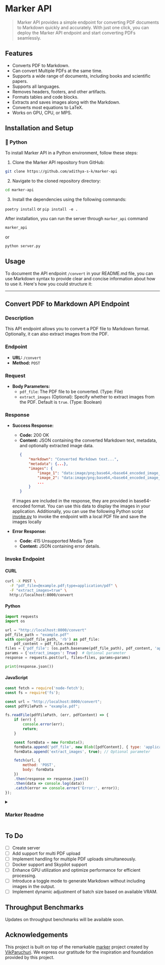 # Marker API

> Marker API provides a simple endpoint for converting PDF documents to Markdown quickly and accurately. With just one click, you can deploy the Marker API endpoint and start converting PDFs seamlessly.

## Features

- Converts PDF to Markdown.
- Can convert Multiple PDFs at the same time.
- Supports a wide range of documents, including books and scientific papers.
- Supports all languages.
- Removes headers, footers, and other artifacts.
- Formats tables and code blocks.
- Extracts and saves images along with the Markdown.
- Converts most equations to LaTeX.
- Works on GPU, CPU, or MPS.

## Installation and Setup

### 🐍 Python

To install Marker API in a Python environment, follow these steps:

1. Clone the Marker API repository from GitHub:

```bash
git clone https://github.com/adithya-s-k/marker-api
```

2. Navigate to the cloned repository directory:

```bash
cd marker-api
```

3. Install the dependencies using the following commands:

`poetry install` or `pip install -e .`

After installation, you can run the server through `marker_api` command 

```bash
marker_api
```

or 
```bash
python server.py
```

<!-- ### 🛳️ Docker

To use Marker API with Docker, execute the following commands:

1. Pull the Marker API Docker image from Docker Hub:
2. Run the Docker container, exposing port 8000:

```bash
docker pull savatar/marker-api

docker run -p 8000:8000 marker-api
```

Alternatively, if you prefer to build the Docker image locally:
Then, run the Docker container as follows:

```bash
docker build -t marker-api .

docker run -p 8000:8000 marker-api
```

### ✈️ Skypilot
SkyPilot is a framework for running LLMs, AI, and batch jobs on any cloud, offering maximum cost savings, highest GPU availability, and managed execution.
To deploy Marker API using Skypilot on any cloud provider, execute the following command:

```bash
pip install skypilot-nightly[all]

# setup skypilot with the cloud provider our your

sky launch marker-api.yaml
```
please refer to skypilot [documentation](https://skypilot.readthedocs.io/en/latest/docs/index.html) for more information. -->

## Usage

To document the API endpoint `/convert` in your README.md file, you can use Markdown syntax to provide clear and concise information about how to use it. Here's how you could structure it:

---

## Convert PDF to Markdown API Endpoint

### Description
This API endpoint allows you to convert a PDF file to Markdown format. Optionally, it can also extract images from the PDF.

### Endpoint
- **URL:** `/convert`
- **Method:** `POST`

### Request
- **Body Parameters:**
  - `pdf_file`: The PDF file to be converted. (Type: File)
  - `extract_images` (Optional): Specify whether to extract images from the PDF. Default is `true`. (Type: Boolean)

### Response
- **Success Response:**
  - **Code:** 200 OK
  - **Content:** JSON containing the converted Markdown text, metadata, and optionally extracted image data.
    ```json
    {
        "markdown": "Converted Markdown text...",
        "metadata": {...},
        "images": {
            "image_1": "data:image/png;base64,<base64_encoded_image_data>",
            "image_2": "data:image/png;base64,<base64_encoded_image_data>",
            ...
        }
    }
    ```
  If images are included in the response, they are provided in base64-encoded format. You can use this data to display the images in your application. Additionally, you can use the following Python script [invoke.py](/examples/invoke.py) to invoke the endpoint with a local PDF file and save the images locally

- **Error Response:**
  - **Code:** 415 Unsupported Media Type
  - **Content:** JSON containing error details.

### Invoke Endpoint

#### CURL

```bash
curl -X POST \
  -F "pdf_file=@example.pdf;type=application/pdf" \
  -F "extract_images=true" \
  http://localhost:8000/convert
```

#### Python

```python
import requests
import os

url = "http://localhost:8000/convert"
pdf_file_path = "example.pdf"
with open(pdf_file_path, 'rb') as pdf_file:
    pdf_content = pdf_file.read()
files = {'pdf_file': (os.path.basename(pdf_file_path), pdf_content, 'application/pdf')}
params = {'extract_images': True}  # Optional parameter
response = requests.post(url, files=files, params=params)

print(response.json())
```

#### JavaScript

```javascript
const fetch = require('node-fetch');
const fs = require('fs');

const url = "http://localhost:8000/convert";
const pdfFilePath = "example.pdf";

fs.readFile(pdfFilePath, (err, pdfContent) => {
    if (err) {
        console.error(err);
        return;
    }

    const formData = new FormData();
    formData.append('pdf_file', new Blob([pdfContent], { type: 'application/pdf' }), pdfFilePath);
    formData.append('extract_images', true); // Optional parameter

    fetch(url, {
        method: 'POST',
        body: formData
    })
    .then(response => response.json())
    .then(data => console.log(data))
    .catch(error => console.error('Error:', error));
});
```



<details>
<summary><h3>Marker Readme</h3></summary>

Marker converts PDF to markdown quickly and accurately.

- Supports a wide range of documents (optimized for books and scientific papers)
- Supports all languages
- Removes headers/footers/other artifacts
- Formats tables and code blocks
- Extracts and saves images along with the markdown
- Converts most equations to latex
- Works on GPU, CPU, or MPS

## How it works

Marker is a pipeline of deep learning models:

- Extract text, OCR if necessary (heuristics, [surya](https://github.com/VikParuchuri/surya), tesseract)
- Detect page layout and find reading order ([surya](https://github.com/VikParuchuri/surya))
- Clean and format each block (heuristics, [texify](https://github.com/VikParuchuri/texify)
- Combine blocks and postprocess complete text (heuristics, [pdf_postprocessor](https://huggingface.co/vikp/pdf_postprocessor_t5))

It only uses models where necessary, which improves speed and accuracy.

## Examples

| PDF                                                                   | Type        | Marker                                                                                                 | Nougat                                                                                                 |
|-----------------------------------------------------------------------|-------------|--------------------------------------------------------------------------------------------------------|--------------------------------------------------------------------------------------------------------|
| [Think Python](https://greenteapress.com/thinkpython/thinkpython.pdf) | Textbook    | [View](https://github.com/VikParuchuri/marker/blob/master/data/examples/marker/thinkpython.md)         | [View](https://github.com/VikParuchuri/marker/blob/master/data/examples/nougat/thinkpython.md)         |
| [Think OS](https://greenteapress.com/thinkos/thinkos.pdf)             | Textbook    | [View](https://github.com/VikParuchuri/marker/blob/master/data/examples/marker/thinkos.md)             | [View](https://github.com/VikParuchuri/marker/blob/master/data/examples/nougat/thinkos.md)             |
| [Switch Transformers](https://arxiv.org/pdf/2101.03961.pdf)           | arXiv paper | [View](https://github.com/VikParuchuri/marker/blob/master/data/examples/marker/switch_transformers.md) | [View](https://github.com/VikParuchuri/marker/blob/master/data/examples/nougat/switch_transformers.md) |
| [Multi-column CNN](https://arxiv.org/pdf/1804.07821.pdf)              | arXiv paper | [View](https://github.com/VikParuchuri/marker/blob/master/data/examples/marker/multicolcnn.md)         | [View](https://github.com/VikParuchuri/marker/blob/master/data/examples/nougat/multicolcnn.md)         |

## Performance

![Benchmark overall](data/images/overall.png)

The above results are with marker and nougat setup so they each take ~4GB of VRAM on an A6000.

See [below](#benchmarks) for detailed speed and accuracy benchmarks, and instructions on how to run your own benchmarks.

# Commercial usage

I want marker to be as widely accessible as possible, while still funding my development/training costs.  Research and personal usage is always okay, but there are some restrictions on commercial usage.

The weights for the models are licensed `cc-by-nc-sa-4.0`, but I will waive that for any organization under $5M USD in gross revenue in the most recent 12-month period AND under $5M in lifetime VC/angel funding raised. If you want to remove the GPL license requirements (dual-license) and/or use the weights commercially over the revenue limit, check out the options [here](https://www.datalab.to).

# Community

[Discord](https://discord.gg//KuZwXNGnfH) is where we discuss future development.

# Limitations

PDF is a tricky format, so marker will not always work perfectly.  Here are some known limitations that are on the roadmap to address:

- Marker will not convert 100% of equations to LaTeX.  This is because it has to detect then convert.
- Tables are not always formatted 100% correctly - text can be in the wrong column.
- Whitespace and indentations are not always respected.
- Not all lines/spans will be joined properly.
- This works best on digital PDFs that won't require a lot of OCR.  It's optimized for speed, and limited OCR is used to fix errors.

# Installation

You'll need python 3.9+ and PyTorch.  You may need to install the CPU version of torch first if you're not using a Mac or a GPU machine.  See [here](https://pytorch.org/get-started/locally/) for more details.

Install with:

```shell
pip install marker-pdf
```

## Optional: OCRMyPDF

Only needed if you want to use the optional `ocrmypdf` as the ocr backend.  Note that `ocrmypdf` includes Ghostscript, an AGPL dependency, but calls it via CLI, so it does not trigger the license provisions.

See the instructions [here](docs/install_ocrmypdf.md)

# Usage

First, some configuration:

- Inspect the settings in `marker/settings.py`.  You can override any settings with environment variables.
- Your torch device will be automatically detected, but you can override this.  For example, `TORCH_DEVICE=cuda`.
  - If using GPU, set `INFERENCE_RAM` to your GPU VRAM (per GPU).  For example, if you have 16 GB of VRAM, set `INFERENCE_RAM=16`.
  - Depending on your document types, marker's average memory usage per task can vary slightly.  You can configure `VRAM_PER_TASK` to adjust this if you notice tasks failing with GPU out of memory errors.
- By default, marker will use `surya` for OCR.  Surya is slower on CPU, but more accurate than tesseract.  If you want faster OCR, set `OCR_ENGINE` to `ocrmypdf`. This also requires external dependencies (see above).  If you don't want OCR at all, set `OCR_ENGINE` to `None`.

## Convert a single file

```shell
marker_single /path/to/file.pdf /path/to/output/folder --batch_multiplier 2 --max_pages 10 --langs English
```

- `--batch_multiplier` is how much to multiply default batch sizes by if you have extra VRAM.  Higher numbers will take more VRAM, but process faster.  Set to 2 by default.  The default batch sizes will take ~3GB of VRAM.
- `--max_pages` is the maximum number of pages to process.  Omit this to convert the entire document.
- `--langs` is a comma separated list of the languages in the document, for OCR

Make sure the `DEFAULT_LANG` setting is set appropriately for your document.  The list of supported languages for OCR is [here](https://github.com/VikParuchuri/surya/blob/master/surya/languages.py).  If you need more languages, you can use any language supported by [Tesseract](https://tesseract-ocr.github.io/tessdoc/Data-Files#data-files-for-version-400-november-29-2016) if you set `OCR_ENGINE` to `ocrmypdf`.  If you don't need OCR, marker can work with any language.

## Convert multiple files

```shell
marker /path/to/input/folder /path/to/output/folder --workers 10 --max 10 --metadata_file /path/to/metadata.json --min_length 10000
```

- `--workers` is the number of pdfs to convert at once.  This is set to 1 by default, but you can increase it to increase throughput, at the cost of more CPU/GPU usage. Parallelism will not increase beyond `INFERENCE_RAM / VRAM_PER_TASK` if you're using GPU.
- `--max` is the maximum number of pdfs to convert.  Omit this to convert all pdfs in the folder.
- `--min_length` is the minimum number of characters that need to be extracted from a pdf before it will be considered for processing.  If you're processing a lot of pdfs, I recommend setting this to avoid OCRing pdfs that are mostly images. (slows everything down)
- `--metadata_file` is an optional path to a json file with metadata about the pdfs.  If you provide it, it will be used to set the language for each pdf.  If not, `DEFAULT_LANG` will be used. The format is:

```
{
  "pdf1.pdf": {"languages": ["English"]},
  "pdf2.pdf": {"languages": ["Spanish", "Russian"]},
  ...
}
```

You can use language names or codes.  The exact codes depend on the OCR engine.  See [here](https://github.com/VikParuchuri/surya/blob/master/surya/languages.py) for a full list for surya codes, and [here](https://tesseract-ocr.github.io/tessdoc/Data-Files#data-files-for-version-400-november-29-2016) for tesseract.

## Convert multiple files on multiple GPUs

```shell
MIN_LENGTH=10000 METADATA_FILE=../pdf_meta.json NUM_DEVICES=4 NUM_WORKERS=15 marker_chunk_convert ../pdf_in ../md_out
```

- `METADATA_FILE` is an optional path to a json file with metadata about the pdfs.  See above for the format.
- `NUM_DEVICES` is the number of GPUs to use.  Should be `2` or greater.
- `NUM_WORKERS` is the number of parallel processes to run on each GPU.  Per-GPU parallelism will not increase beyond `INFERENCE_RAM / VRAM_PER_TASK`.
- `MIN_LENGTH` is the minimum number of characters that need to be extracted from a pdf before it will be considered for processing.  If you're processing a lot of pdfs, I recommend setting this to avoid OCRing pdfs that are mostly images. (slows everything down)

Note that the env variables above are specific to this script, and cannot be set in `local.env`.

# Troubleshooting

There are some settings that you may find useful if things aren't working the way you expect:

- `OCR_ALL_PAGES` - set this to true to force OCR all pages.  This can be very useful if the table layouts aren't recognized properly by default, or if there is garbled text.
- `TORCH_DEVICE` - set this to force marker to use a given torch device for inference.
- `OCR_ENGINE` - can set this to `surya` or `ocrmypdf`.
- `DEBUG` - setting this to `True` shows ray logs when converting multiple pdfs
- Verify that you set the languages correctly, or passed in a metadata file.
- If you're getting out of memory errors, decrease worker count (increased the `VRAM_PER_TASK` setting).  You can also try splitting up long PDFs into multiple files.

In general, if output is not what you expect, trying to OCR the PDF is a good first step.  Not all PDFs have good text/bboxes embedded in them.

# Benchmarks

Benchmarking PDF extraction quality is hard.  I've created a test set by finding books and scientific papers that have a pdf version and a latex source.  I convert the latex to text, and compare the reference to the output of text extraction methods.  It's noisy, but at least directionally correct.

Benchmarks show that marker is 4x faster than nougat, and more accurate outside arXiv (nougat was trained on arXiv data).  We show naive text extraction (pulling text out of the pdf with no processing) for comparison.

**Speed**

| Method | Average Score | Time per page | Time per document |
|--------|---------------|---------------|-------------------|
| marker | 0.613721      | 0.631991      | 58.1432           |
| nougat | 0.406603      | 2.59702       | 238.926           |

**Accuracy**

First 3 are non-arXiv books, last 3 are arXiv papers.

| Method | multicolcnn.pdf | switch_trans.pdf | thinkpython.pdf | thinkos.pdf | thinkdsp.pdf | crowd.pdf |
|--------|-----------------|------------------|-----------------|-------------|--------------|-----------|
| marker | 0.536176        | 0.516833         | 0.70515         | 0.710657    | 0.690042     | 0.523467  |
| nougat | 0.44009         | 0.588973         | 0.322706        | 0.401342    | 0.160842     | 0.525663  |

Peak GPU memory usage during the benchmark is `4.2GB` for nougat, and `4.1GB` for marker.  Benchmarks were run on an A6000 Ada.

**Throughput**

Marker takes about 4.5GB of VRAM on average per task, so you can convert 10 documents in parallel on an A6000.

![Benchmark results](data/images/per_doc.png)

## Running your own benchmarks

You can benchmark the performance of marker on your machine. Install marker manually with:

```shell
git clone https://github.com/VikParuchuri/marker.git
poetry install
```

Download the benchmark data [here](https://drive.google.com/file/d/1ZSeWDo2g1y0BRLT7KnbmytV2bjWARWba/view?usp=sharing) and unzip. Then run `benchmark.py` like this:

```shell
python benchmark.py data/pdfs data/references report.json --nougat
```

This will benchmark marker against other text extraction methods.  It sets up batch sizes for nougat and marker to use a similar amount of GPU RAM for each.

Omit `--nougat` to exclude nougat from the benchmark.  I don't recommend running nougat on CPU, since it is very slow.

# Thanks

This work would not have been possible without amazing open source models and datasets, including (but not limited to):

- Surya
- Texify
- Pypdfium2/pdfium
- DocLayNet from IBM
- ByT5 from Google

Thank you to the authors of these models and datasets for making them available to the community!

</details>

## To Do

- [ ] Create server
- [ ] Add support for multi PDF upload
- [ ] Implement handling for multiple PDF uploads simultaneously.
- [ ] Docker support and Skypilot support
- [ ] Enhance GPU utilization and optimize performance for efficient processing.
- [ ] Introduce a toggle mode to generate Markdown without including images in the output.
- [ ] Implement dynamic adjustment of batch size based on available VRAM.

## Throughput Benchmarks

Updates on throughput benchmarks will be available soon.

## Acknowledgements

This project is built on top of the remarkable [marker](https://github.com/VikParuchuri/marker) project created by [VikParuchuri](https://twitter.com/VikParuchuri). We express our gratitude for the inspiration and foundation provided by this project.